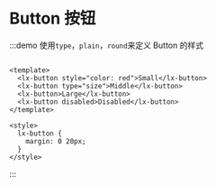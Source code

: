 # Button 按钮
:::demo 使用`type`，`plain`，`round`来定义 Button 的样式

```vue

<template>
  <lx-button style="color: red">Small</lx-button>
  <lx-button type="size">Middle</lx-button>
  <lx-button>Large</lx-button>
  <lx-button disabled>Disabled</lx-button>
</template>

<style>
  lx-button {
    margin: 0 20px;
  }
</style>

```

:::
